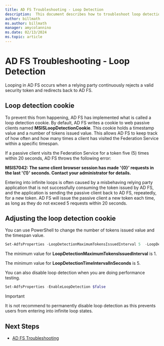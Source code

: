 ```yaml
---
title: AD FS Troubleshooting - Loop Detection
description:  This document describes how to troubleshoot loop detection
author: billmath
ms.author: billmath
manager: amycolannino
ms.date: 02/13/2024
ms.topic: article
---
```


# AD FS Troubleshooting - Loop Detection

Looping in AD FS occurs when a relying party continuously rejects a valid security token and redirects back to AD FS.

## Loop detection cookie
To prevent this from happening, AD FS has implemented what is called a loop detection cookie. By default, AD FS writes a cookie to web passive clients named **MSISLoopDetectionCookie**. This cookie holds a timestamp value and a number of tokens issued value.  This allows AD FS to keep track of how often and how many times a client has visited the Federation Service within a specific timespan.

If a passive client visits the Federation Service for a token five (5) times within 20 seconds, AD FS throws the following error:

**MSIS7042: The same client browser session has made '{0}' requests in the last '{1}' seconds. Contact your administrator for details.**

Entering into infinite loops is often caused by a misbehaving relying party application that is not successfully consuming the token issued by AD FS, and the application is sending the passive client back to AD FS, repeatedly, for a new token.  AD FS will issue the passive client a new token each time, as long as they do not exceed 5 requests within 20 seconds.

## Adjusting the loop detection cookie
You can use PowerShell to change the number of tokens issued value and the timespan value.

```powershell
Set-AdfsProperties -LoopDetectionMaximumTokensIssuedInterval 5  -LoopDetectionTimeIntervalInSeconds 20
```
The minimum value for **LoopDetectionMaximumTokensIssuedInterval** is 1.

The minimum value for **LoopDetectionTimeIntervalInSeconds** is 5.

You can also disable loop detection when you are doing performance testing.

```powershell
Set-AdfsProperties -EnableLoopDetection $false
```

>[!IMPORTANT]
>It is not recommend to permanently disable loop detection as this prevents users from entering into infinite loop states.


## Next Steps

- [AD FS Troubleshooting](ad-fs-tshoot-overview.md)



